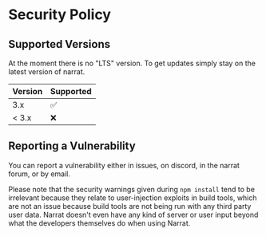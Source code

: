 # Security Policy

## Supported Versions

At the moment there is no "LTS" version. To get updates simply stay on the latest version of narrat.

| Version | Supported          |
| ------- | ------------------ |
| 3.x     | :white_check_mark: |
| < 3.x   | :x:                |

## Reporting a Vulnerability

You can report a vulnerability either in issues, on discord, in the narrat forum, or by email.

Please note that the security warnings given during `npm install` tend to be irrelevant because they relate to user-injection exploits in build tools, which are not an issue because build tools are not being run with any third party user data. Narrat doesn't even have any kind of server or user input beyond what the developers themselves do when using Narrat.
